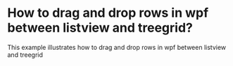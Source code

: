 # How to drag and drop rows in wpf between listview and treegrid?
This example illustrates how to drag and drop rows in wpf between listview and treegrid
